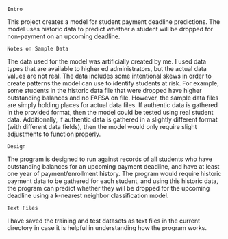     Intro
This project creates a model for student payment deadline predictions. The model uses historic data to predict whether a student will be dropped for non-payment on an upcoming deadline. 

    Notes on Sample Data
The data used for the model was artificially created by me. I used data types that are available to higher ed administrators, but the actual data values are not real. The data includes some intentional skews in order to create patterns the model can use to identify students at risk. For example, some students in the historic data file that were dropped have higher outstanding balances and no FAFSA on file. However, the sample data files are simply holding places for actual data files. If authentic data is gathered in the provided format, then the model could be tested using real student data. Additionally, if authentic data is gathered in a slightly different format (with different data fields), then the model would only require slight adjustments to function properly. 

    Design
The program is designed to run against records of all students who have outstanding balances for an upcoming payment deadline, and have at least one year of payment/enrollment history. The program would require historic payment data to be gathered for each student, and using this historic data, the program can predict whether they will be dropped for the upcoming deadline using a k-nearest neighbor classification model.  
    
    Text Files
I have saved the training and test datasets as text files in the current directory in case it is helpful in understanding how the program works. 

